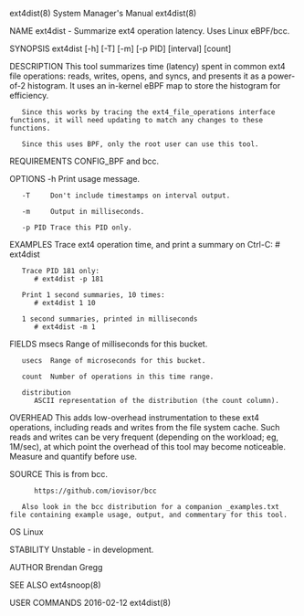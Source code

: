 ext4dist(8)							    System Manager's Manual							   ext4dist(8)

NAME
       ext4dist - Summarize ext4 operation latency. Uses Linux eBPF/bcc.

SYNOPSIS
       ext4dist [-h] [-T] [-m] [-p PID] [interval] [count]

DESCRIPTION
       This  tool  summarizes time (latency) spent in common ext4 file operations: reads, writes, opens, and syncs, and presents it as a power-of-2 histogram.
       It uses an in-kernel eBPF map to store the histogram for efficiency.

       Since this works by tracing the ext4_file_operations interface functions, it will need updating to match any changes to these functions.

       Since this uses BPF, only the root user can use this tool.

REQUIREMENTS
       CONFIG_BPF and bcc.

OPTIONS
       -h     Print usage message.

       -T     Don't include timestamps on interval output.

       -m     Output in milliseconds.

       -p PID Trace this PID only.

EXAMPLES
       Trace ext4 operation time, and print a summary on Ctrl-C:
	      # ext4dist

       Trace PID 181 only:
	      # ext4dist -p 181

       Print 1 second summaries, 10 times:
	      # ext4dist 1 10

       1 second summaries, printed in milliseconds
	      # ext4dist -m 1

FIELDS
       msecs  Range of milliseconds for this bucket.

       usecs  Range of microseconds for this bucket.

       count  Number of operations in this time range.

       distribution
	      ASCII representation of the distribution (the count column).

OVERHEAD
       This adds low-overhead instrumentation to these ext4 operations, including reads and writes from the file system cache. Such reads and  writes  can  be
       very  frequent  (depending  on  the workload; eg, 1M/sec), at which point the overhead of this tool may become noticeable.  Measure and quantify before
       use.

SOURCE
       This is from bcc.

	      https://github.com/iovisor/bcc

       Also look in the bcc distribution for a companion _examples.txt file containing example usage, output, and commentary for this tool.

OS
       Linux

STABILITY
       Unstable - in development.

AUTHOR
       Brendan Gregg

SEE ALSO
       ext4snoop(8)

USER COMMANDS								  2016-02-12								   ext4dist(8)
